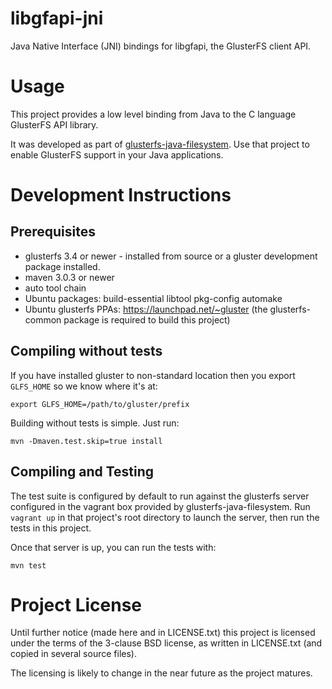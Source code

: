 # libgfapi-jni

Java Native Interface (JNI) bindings for libgfapi, the GlusterFS client API.

# Usage

This project provides a low level binding from Java to the C language GlusterFS API library.

It was developed as part of [glusterfs-java-filesystem](https://github.com/semiosis/glusterfs-java-filesystem).  Use that 
project to enable GlusterFS support in your Java applications.

# Development Instructions

## Prerequisites

* glusterfs 3.4 or newer - installed from source or a gluster development package installed.
* maven 3.0.3 or newer
* auto tool chain
* Ubuntu packages: build-essential libtool pkg-config automake
* Ubuntu glusterfs PPAs: https://launchpad.net/~gluster  (the glusterfs-common package is required to build this project)

## Compiling without tests

If you have installed gluster to non-standard location then you export `GLFS_HOME` so we know where it's at:

    export GLFS_HOME=/path/to/gluster/prefix

Building without tests is simple.  Just run:

    mvn -Dmaven.test.skip=true install

## Compiling and Testing

The test suite is configured by default to run against the glusterfs server configured in the vagrant box provided by 
glusterfs-java-filesystem.  Run `vagrant up` in that project's root directory to launch the server, then run the tests 
in this project.

Once that server is up, you can run the tests with:

    mvn test

# Project License

Until further notice (made here and in LICENSE.txt) this project is licensed under the terms of the
3-clause BSD license, as written in LICENSE.txt (and copied in several source files).

The licensing is likely to change in the near future as the project matures.